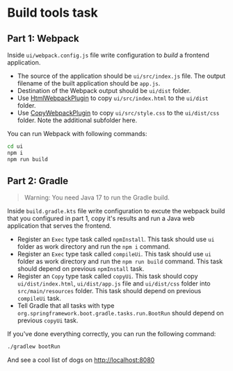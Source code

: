 # Build tools task

## Part 1: Webpack

Inside `ui/webpack.config.js` file write configuration to *build* a frontend application.
* The source of the application should be `ui/src/index.js` file. The output filename of the built application should be `app.js`.
* Destination of the Webpack output should be `ui/dist` folder.
* Use [HtmlWebpackPlugin](https://webpack.js.org/plugins/html-webpack-plugin/) to copy `ui/src/index.html` to the `ui/dist` folder.
* Use [CopyWebpackPlugin](https://webpack.js.org/plugins/copy-webpack-plugin/) to copy `ui/src/style.css` to the `ui/dist/css` folder. Note the additional subfolder here.

You can run Webpack with following commands:

```bash
cd ui
npm i
npm run build
```


## Part 2: Gradle

> Warning: You need Java 17 to run the Gradle build.

Inside `build.gradle.kts` file write configuration to excute the webpack build that you configured in part 1, copy it's results and run a Java web application that serves the frontend.
* Register an `Exec` type task called `npmInstall`. This task should use `ui` folder as work directory and run the `npm i` command.
* Register an `Exec` type task called `compileUi`. This task should use `ui` folder as work directory and run the `npm run build` command. This task should depend on previous `npmInstall` task.
* Register an `Copy` type task called `copyUi`. This task should copy `ui/dist/index.html`, `ui/dist/app.js` file and `ui/dist/css` folder into `src/main/resources` folder. This task should depend on previous `compileUi` task.
* Tell Gradle that all tasks with type `org.springframework.boot.gradle.tasks.run.BootRun` should depend on previous `copyUi` task.

If you've done everything correctly, you can run the following command:

```bash
./gradlew bootRun
```

And see a cool list of dogs on [http://localhost:8080](http://localhost:8080)